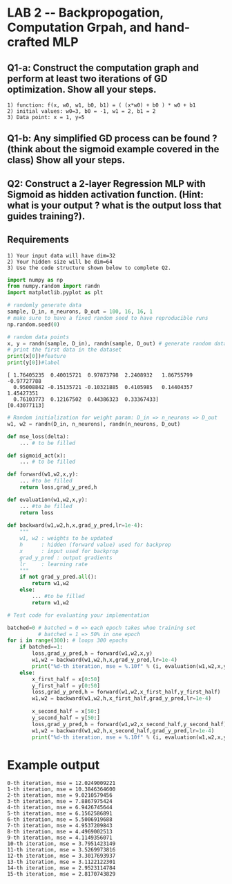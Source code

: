 # LAB 2 -- Backpropogation, Computation Grpah, and hand-crafted MLP

## Q1-a: Construct the computation graph and perform at least two iterations of GD optimization. Show all your steps.

    1) function: f(x, w0, w1, b0, b1) = ( (x*w0) + b0 ) * w0 + b1
    2) initial values: w0=3, b0 = -1, w1 = 2, b1 = 2
    3) Data point: x = 1, y=5
    
## Q1-b: Any simplified GD process can be found ? (think about the sigmoid example covered in the class) Show all your steps.


## Q2: Construct a 2-layer Regression MLP with Sigmoid as hidden activation function. (Hint: what is your output ? what is the output loss that guides training?). 

## Requirements
    1) Your input data will have dim=32
    2) Your hidden size will be dim=64
    3) Use the code structure shown below to complete Q2.




```python
import numpy as np
from numpy.random import randn
import matplotlib.pyplot as plt
```


```python
# randomly generate data
sample, D_in, n_neurons, D_out = 100, 16, 16, 1
# make sure to have a fixed random seed to have reproducible runs
np.random.seed(0)
```


```python
# random data points
x, y = randn(sample, D_in), randn(sample, D_out) # generate random data points (x => features, y => labels)
# print the first data in the dataset
print(x[0])#feature
print(y[0])#label
```

    [ 1.76405235  0.40015721  0.97873798  2.2408932   1.86755799 -0.97727788
      0.95008842 -0.15135721 -0.10321885  0.4105985   0.14404357  1.45427351
      0.76103773  0.12167502  0.44386323  0.33367433]
    [0.43077113]



```python
# Random initialization for weight param: D_in => n_neurons => D_out
w1, w2 = randn(D_in, n_neurons), randn(n_neurons, D_out)
```

```python
def mse_loss(delta):
    ... # to be filled

def sigmoid_act(x):
    ... # to be filled

def forward(w1,w2,x,y):
    ... #to be filled
    return loss,grad_y_pred,h

def evaluation(w1,w2,x,y):
    ... #to be filled
    return loss
    
def backward(w1,w2,h,x,grad_y_pred,lr=1e-4): 
    """
    w1, w2 : weights to be updated
    h      : hidden (forward value) used for backprop
    x      : input used for backprop
    grad_y_pred : output gradients
    lr     : learning rate
    """
    if not grad_y_pred.all():
        return w1,w2
    else:
        ... #to be filled
        return w1,w2
```

```python
# Test code for evaluating your implementation

batched=0 # batched = 0 => each epoch takes whoe training set 
          # batched = 1 => 50% in one epoch
for i in range(300): # loops 300 epochs
    if batched==1:
        loss,grad_y_pred,h = forward(w1,w2,x,y)
        w1,w2 = backward(w1,w2,h,x,grad_y_pred,lr=1e-4)
        print("%d-th iteration, mse = %.10f" % (i, evaluation(w1,w2,x,y)))
    else:
        x_first_half = x[0:50]
        y_first_half = y[0:50]
        loss,grad_y_pred,h = forward(w1,w2,x_first_half,y_first_half)
        w1,w2 = backward(w1,w2,h,x_first_half,grad_y_pred,lr=1e-4)
        
        x_second_half = x[50:]
        y_second_half = y[50:]
        loss,grad_y_pred,h = forward(w1,w2,x_second_half,y_second_half)
        w1,w2 = backward(w1,w2,h,x_second_half,grad_y_pred,lr=1e-4)
        print("%d-th iteration, mse = %.10f" % (i, evaluation(w1,w2,x,y)))
```

# Example output

    0-th iteration, mse = 12.0249009221
    1-th iteration, mse = 10.3846364600
    2-th iteration, mse = 9.0210579456
    3-th iteration, mse = 7.8867975424
    4-th iteration, mse = 6.9426745644
    5-th iteration, mse = 6.1562586891
    6-th iteration, mse = 5.5006919688
    7-th iteration, mse = 4.9537209843
    8-th iteration, mse = 4.4969002513
    9-th iteration, mse = 4.1149356071
    10-th iteration, mse = 3.7951423149
    11-th iteration, mse = 3.5269973816
    12-th iteration, mse = 3.3017693937
    13-th iteration, mse = 3.1122122301
    14-th iteration, mse = 2.9523114784
    15-th iteration, mse = 2.8170743829


```python

```
